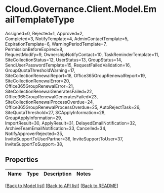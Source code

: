 # Cloud.Governance.Client.Model.EmailTemplateType
Assigned=0, Rejected=1, Approved=2, </br>Completed=3, NotifyTemplate=4, AdminContactTemplate=5, </br>ExpirationTemplate=6, WarningPeriodTemplate=7, PermissionBeforeExpired=8, </br>RequestModify=9, OwnershipNotifyContact=10, TaskReminderTemplate=11, </br>SiteCollectionStatus=12, UserStatus=13, GroupStatus=14, </br>SendUserPasswordTemplate=15, RequestFailedValidation=16, GroupQuotaThresholdWarning=17, </br>SiteCollectionRenewalReport=18, Office365GroupRenewalReport=19, SiteCollectionRenewalError=20, </br>Office365GroupRenewalError=21, SiteCollectionRenewalGeneratesFailed=22, Office365GroupRenewalGeneratesFailed=23, </br>SiteCollectionRenewalProcessOverdue=24, Office365GroupRenewalProcessOverdue=25, AutoRejectTask=26, </br>SiteQuotaThreshold=27, SCApplyInformation=28, GroupApplyInformation=29, </br>ImportResult=30, ApplyResult=31, DelayedEmailNotification=32, </br>ArchiveTeamEmailNotification=33, Cancelled=34, NotifyApproverRejected=35, </br>InviteSupportToUserPartner=36, InviteSupportToUser=37, InviteSupportToSupport=38, </br>
## Properties

Name | Type | Description | Notes
------------ | ------------- | ------------- | -------------

[[Back to Model list]](../README.md#documentation-for-models) [[Back to API list]](../README.md#documentation-for-api-endpoints) [[Back to README]](../README.md)

